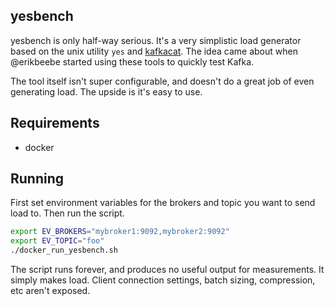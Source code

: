 ## yesbench

yesbench is only half-way serious. It's a very simplistic load generator
based on the unix utility ```yes``` and [kafkacat](https://github.com/edenhill/kafkacat). The idea came about when @erikbeebe started using these tools to quickly test Kafka.

The tool itself isn't super configurable, and doesn't do a great job of even generating load. The upside is it's easy to use.

## Requirements

- docker

## Running

First set environment variables for the brokers and topic you want to send load to. Then run the script.

```bash
export EV_BROKERS="mybroker1:9092,mybroker2:9092"
export EV_TOPIC="foo"
./docker_run_yesbench.sh
```

The script runs forever, and produces no useful output for measurements. It simply makes load. Client connection settings, batch sizing, compression, etc aren't exposed.
